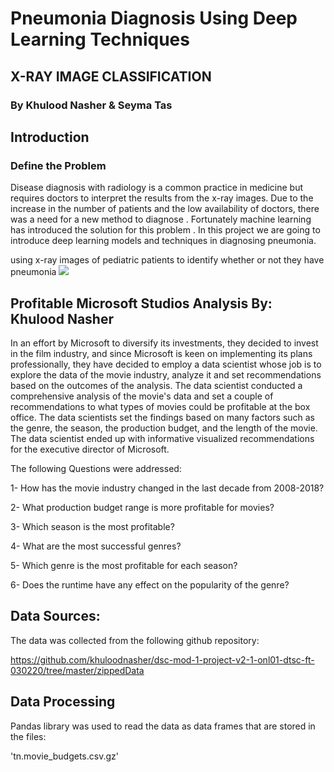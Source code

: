 # Pneumonia Diagnosis Using Deep Learning Techniques
## X-RAY IMAGE CLASSIFICATION 
###  By Khulood Nasher & Seyma Tas

## Introduction
### Define the Problem

Disease diagnosis with radiology is a common practice in medicine  but requires doctors to interpret the results from the x-ray images. Due to the increase in the number of patients and the low availability of doctors, there was a need for a new method to diagnose .
Fortunately machine learning has introduced the solution for this problem . In this project we are going to introduce deep learning models and techniques in diagnosing pneumonia.


using x-ray images of pediatric patients to identify whether or not they have pneumonia
![](Images/mslogo.jpg)
## Profitable Microsoft Studios Analysis By: Khulood Nasher 
In an effort by Microsoft to diversify its investments, they decided to invest in the film industry, and since Microsoft is keen on implementing its plans professionally, they have decided to employ a data scientist  whose job is to explore the data of the movie industry, analyze it and set recommendations based on the outcomes of the analysis.
The data scientist conducted a comprehensive analysis of the movie's data and set a couple of recommendations to what types of movies could be profitable at the box office. The data scientists set the findings based on many factors such as the genre, the season, the production budget, and the length of the movie. The data scientist ended up with  informative visualized recommendations for the executive director of Microsoft.

The following Questions were addressed: 

1- How has the movie industry changed in the last decade from 2008-2018?

2- What production budget range is more profitable for movies?

3- Which season is the most profitable?

4- What are the most successful genres?

5- Which genre is the most profitable for each season?

6- Does the runtime have any effect on the popularity of the genre?

## Data Sources: 
The data was collected from the following github repository:

https://github.com/khuloodnasher/dsc-mod-1-project-v2-1-onl01-dtsc-ft-030220/tree/master/zippedData

## Data Processing

Pandas library was used to read the data as data frames that are stored in the files: 

'tn.movie_budgets.csv.gz' 

